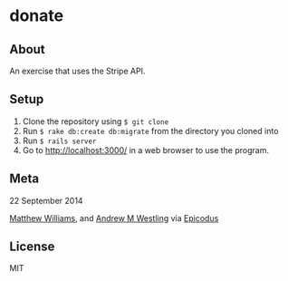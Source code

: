 # donate

## About

An exercise that uses the Stripe API.

## Setup

1. Clone the repository using `$ git clone`
1. Run `$ rake db:create db:migrate` from the directory you cloned into
1. Run `$ rails server`
1. Go to [http://localhost:3000/](http://localhost:3000/) in a web browser to use the program.


## Meta

22 September 2014


[Matthew Williams](http://github.com/mattwilliams85), and [Andrew M Westling](http://github.com/expandrew)
via [Epicodus](http://www.learnhowtoprogram.com/lessons/non-profit-donations)

## License
MIT
